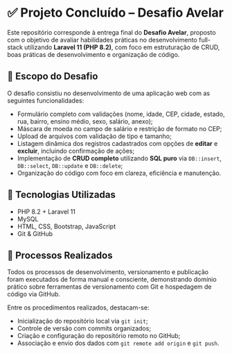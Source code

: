 # ✅ Projeto Concluído – Desafio Avelar

Este repositório corresponde à entrega final do **Desafio Avelar**, proposto com o objetivo de avaliar habilidades práticas no desenvolvimento full-stack utilizando **Laravel 11 (PHP 8.2)**, com foco em estruturação de CRUD, boas práticas de desenvolvimento e organização de código.

## 📌 Escopo do Desafio

O desafio consistiu no desenvolvimento de uma aplicação web com as seguintes funcionalidades:

- Formulário completo com validações (nome, idade, CEP, cidade, estado, rua, bairro, ensino médio, sexo, salário, anexo);
- Máscara de moeda no campo de salário e restrição de formato no CEP;
- Upload de arquivos com validação de tipo e tamanho;
- Listagem dinâmica dos registros cadastrados com opções de **editar** e **excluir**, incluindo confirmação de ações;
- Implementação de **CRUD completo** utilizando **SQL puro** via `DB::insert`, `DB::select`, `DB::update` e `DB::delete`;
- Organização do código com foco em clareza, eficiência e manutenção.

## 🧩 Tecnologias Utilizadas

- PHP 8.2 + Laravel 11  
- MySQL  
- HTML, CSS, Bootstrap, JavaScript  
- Git & GitHub

## 🚀 Processos Realizados

Todos os processos de desenvolvimento, versionamento e publicação foram executados de forma manual e consciente, demonstrando domínio prático sobre ferramentas de versionamento com Git e hospedagem de código via GitHub.

Entre os procedimentos realizados, destacam-se:

- Inicialização do repositório local via `git init`;
- Controle de versão com commits organizados;
- Criação e configuração do repositório remoto no GitHub;
- Associação e envio dos dados com `git remote add origin` e `git push`.

